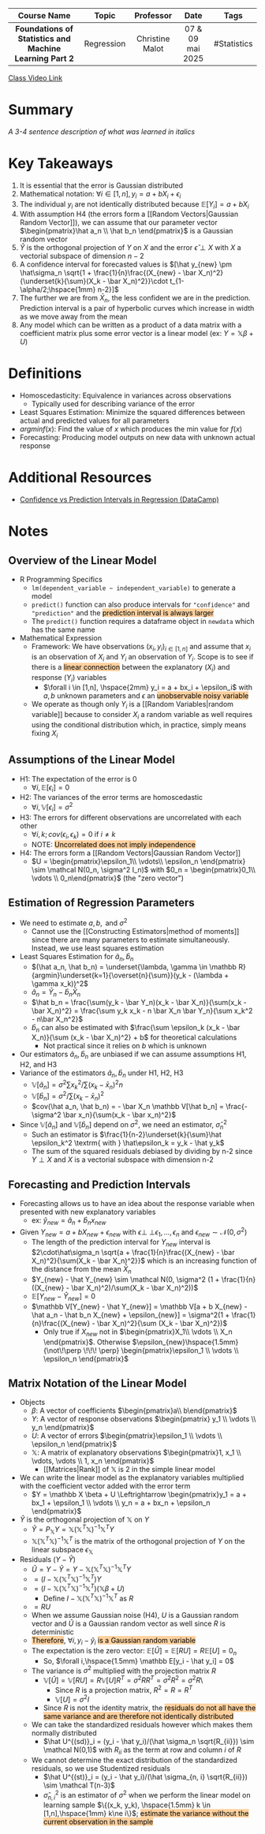 |                        Course Name                        |   Topic    |    Professor    |       Date       |    Tags     |
| :-------------------------------------------------------: | :--------: | :-------------: | :--------------: | :---------: |
| **Foundations of Statistics and Machine Learning Part 2** | Regression | Christine Malot | 07 & 09 mai 2025 | #Statistics |

[Class Video Link](URL)

# Summary
*A 3-4 sentence description of what was learned in italics*

# Key Takeaways
1. It is essential that the error is Gaussian distributed
2. Mathematical notation: $\forall i \in [1,n], y_i = a + bX_i + \epsilon_i$
3. The individual $y_i$ are not identically distributed because $\mathbb E[Y_i] = a + bX_i$
4. With assumption H4 (the errors form a [[Random Vectors|Gaussian Random Vector]]), we can assume that our parameter vector $\begin{pmatrix}\hat a_n \\ \hat b_n \end{pmatrix}$ is a Gaussian random vector
5. $\hat Y$ is the orthogonal projection of $Y$ on $X$ and the error $\hat \epsilon \perp X$ with $X$ a vectorial subspace of dimension $n-2$
6. A confidence interval for forecasted values is $[\hat y_{new} \pm \hat\sigma_n \sqrt{1 + \frac{1}{n}\frac{(X_{new} - \bar X_n)^2}{\underset{k}{\sum}(X_k - \bar X_n)^2}}\cdot t_{1-\alpha/2;\hspace{1mm} n-2}]$
7. The further we are from $\bar X_n$, the less confident we are in the prediction. Prediction interval is a pair of hyperbolic curves which increase in width as we move away from the mean
8. Any model which can be written as a product of a data matrix with a coefficient matrix plus some error vector is a linear model (ex: $Y = \mathbb X\beta + U$)

# Definitions
- Homoscedasticity: Equivalence in variances across observations
	- Typically used for describing variance of the error
- Least Squares Estimation: Minimize the squared differences between actual and predicted values for all parameters
- $argmin f(x)$: Find the value of $x$ which produces the min value for $f(x)$
- Forecasting: Producing model outputs on new data with unknown actual response

# Additional Resources
- [Confidence vs Prediction Intervals in Regression (DataCamp)](https://www.datacamp.com/blog/confidence-intervals-vs-prediction-intervals)

# Notes
## Overview of the Linear Model
- R Programming Specifics
	- `lm(dependent_variable ~ independent_variable)` to generate a model
	- `predict()` function can also produce intervals for `"confidence"` and `"prediction"` and the <mark style="background: #FFB86CA6;">prediction interval is always larger</mark> 
	- The `predict()` function requires a dataframe object in `newdata` which has the same name
- Mathematical Expression
	- Framework: We have observations $(x_i, y_i)_{i\in [1,n]}$ and assume that $x_i$ is an observation of $X_i$ and $Y_i$ an observation of $Y_i$. Scope is to see if there is a <mark style="background: #FFB86CA6;">linear connection</mark> between the explanatory ($X_i$) and response ($Y_i$) variables
		- $\forall i \in [1,n], \hspace{2mm} y_i = a + bx_i + \epsilon_i$ with $a, b$ unknown parameters and $\epsilon$ an <mark style="background: #FFB86CA6;">unobservable noisy variable</mark>
	- We operate as though only $Y_i$ is a [[Random Variables|random variable]] because to consider $X_i$ a random variable as well requires using the conditional distribution which, in practice, simply means fixing $X_i$
## Assumptions of the Linear Model
- H1: The expectation of the error is 0
	- $\forall i, \mathbb E[\epsilon_i] = 0$
- H2: The variances of the error terms are homoscedastic
	- $\forall i, \mathbb V[\epsilon_i] = \sigma^2$
- H3: The errors for different observations are uncorrelated with each other
	- $\forall i,k; cov(\epsilon_i, \epsilon_k) = 0$ if $i\ne k$
	- NOTE: <mark style="background: #FFB86CA6;">Uncorrelated does not imply independence</mark>
- H4: The errors form a [[Random Vectors|Gaussian Random Vector]]
	- $U = \begin{pmatrix}\epsilon_1\\ \vdots\\ \epsilon_n \end{pmatrix} \sim \mathcal N(0_n, \sigma^2 I_n)$ with $0_n = \begin{pmatrix}0_1\\ \vdots \\ 0_n\end{pmatrix}$ (the "zero vector")
## Estimation of Regression Parameters
- We need to estimate $a, b, \textrm{ and } \sigma^2$
	- Cannot use the [[Constructing Estimators|method of moments]] since there are many parameters to estimate simultaneously. Instead, we use least squares estimation
- Least Squares Estimation for $\hat a_n, \hat b_n$
	- $(\hat a_n, \hat b_n) = \underset{\lambda, \gamma \in \mathbb R}{argmin}\underset{k=1}{\overset{n}{\sum}}(y_k - (\lambda + \gamma x_k))^2$
	- $\hat a_n = \bar Y_n - \hat b_n \bar X_n$
	- $\hat b_n = \frac{\sum(y_k - \bar Y_n)(x_k - \bar X_n)}{\sum(x_k - \bar X_n)^2} = \frac{\sum y_k x_k - n \bar X_n \bar Y_n}{\sum x_k^2 - n\bar X_n^2}$
	- $\hat b_n$ can also be estimated with $\frac{\sum \epsilon_k (x_k - \bar X_n)}{\sum (x_k - \bar X_n)^2} + b$ for theoretical calculations
		- Not practical since it relies on $b$ which is unknown
- Our estimators $\hat a_n, \hat b_n$ are unbiased if we can assume assumptions H1, H2, and H3
- Variance of the estimators $\hat a_n, \hat b_n$ under H1, H2, H3
	- $\mathbb V[\hat a_n] = \sigma^2 \sum x_k^2/\sum(x_k - \bar x_n)^2 n$
	- $\mathbb V[\hat b_n] = \sigma^2/\sum(x_k - \bar x_n)^2$
	- $cov(\hat a_n, \hat b_n) = - \bar X_n \mathbb V[\hat b_n] = \frac{-\sigma^2 \bar x_n}{\sum(x_k - \bar x_n)^2}$
- Since $\mathbb V[\hat a_n] \textrm{ and } \mathbb V[\hat b_n]$ depend on $\sigma^2$, we need an estimator, $\hat \sigma^2_n$
	- Such an estimator is $\frac{1}{n-2}\underset{k}{\sum}\hat \epsilon_k^2 \textrm{ with } \hat\epsilon_k = y_k - \hat y_k$
	- The sum of the squared residuals debiased by dividing by n-2 since $Y \perp X$ and $X$ is a vectorial subspace with dimension n-2
## Forecasting and Prediction Intervals
- Forecasting allows us to have an idea about the response variable when presented with new explanatory variables
	- ex: $\hat y_{new} = \hat a_n + \hat b_n x_{new}$
- Given $Y_{new} = a + b X_{new} + \epsilon_{new} \textrm{ with } \epsilon {\perp \!\!\! \perp} \epsilon_1, \dots, \epsilon_n \textrm { and } \epsilon_{new} \sim \mathcal N(0, \sigma^2)$
	- The length of the prediction interval for $Y_{new}$ interval is $2\cdot\hat\sigma_n \sqrt{a + \frac{1}{n}\frac{(X_{new} - \bar X_n)^2}{\sum(X_k - \bar X_n)^2}}$ which is an increasing function of the distance from the mean $\bar X_n$
	- $Y_{new} - \hat Y_{new} \sim \mathcal N(0, \sigma^2 (1 + \frac{1}{n}((X_{new} - \bar X_n)^2)/\sum(X_k - \bar X_n)^2))$
	- $\mathbb E[Y_{new} - \hat Y_{new}] = 0$
	- $\mathbb V[Y_{new} - \hat Y_{new}] = \mathbb V[a + b X_{new} - \hat a_n - \hat b_n X_{new} + \epsilon_{new}] = \sigma^2(1 + \frac{1}{n}\frac{(X_{new} - \bar X_n)^2}{\sum (X_k - \bar X_n)^2})$
		- Only true if $X_{new}$ not in $\begin{pmatrix}X_1\\ \vdots \\ X_n \end{pmatrix}$. Otherwise $\epsilon_{new}\hspace{1.5mm} {\not\!\perp \!\!\! \perp} \begin{pmatrix}\epsilon_1 \\ \vdots \\ \epsilon_n \end{pmatrix}$ 
## Matrix Notation of the Linear Model
- Objects
	- $\beta$: A vector of coefficients $\begin{pmatrix}a\\ b\end{pmatrix}$
	- $Y$: A vector of response observations $\begin{pmatrix} y_1 \\ \vdots \\ y_n \end{pmatrix}$
	- $U$: A vector of errors $\begin{pmatrix}\epsilon_1 \\ \vdots \\ \epsilon_n \end{pmatrix}$
	- $\mathbb X$: A matrix of explanatory observations $\begin{pmatrix}1, x_1 \\ \vdots, \vdots \\ 1, x_n \end{pmatrix}$
		- [[Matrices|Rank]] of $\mathbb X$ is 2 in the simple linear model
- We can write the linear model as the explanatory variables multiplied with the coefficient vector added with the error term
	- $Y = \mathbb X \beta + U \Leftrightarrow \begin{pmatrix}y_1 = a + bx_1 + \epsilon_1 \\ \vdots \\ y_n = a + bx_n + \epsilon_n \end{pmatrix}$
- $\hat Y$ is the orthogonal projection of $\mathbb X$ on $Y$
	- $\hat Y = P_{\mathbb X} Y = \mathbb X (\mathbb X^T\mathbb X)^{-1}\mathbb X^T Y$
	- $\mathbb X (\mathbb X^T\mathbb X)^{-1}\mathbb X^T$ is the matrix of the orthogonal projection of $Y$ on the linear subspace $\epsilon_{\mathbb X}$
- Residuals ($Y - \hat Y$)
	- $\hat U = Y - \hat Y = Y - \mathbb X (\mathbb X^T\mathbb X)^{-1}\mathbb X^T Y$
	- $= (I - \mathbb X (\mathbb X^T\mathbb X)^{-1}\mathbb X^T) Y$
	- $= (I - \mathbb X (\mathbb X^T\mathbb X)^{-1}\mathbb X^T)(\mathbb X\beta + U)$
		- Define $I - \mathbb X (\mathbb X^T\mathbb X)^{-1}\mathbb X^T$ as $R$
	- $= RU$
	- When we assume Gaussian noise (H4), $U$ is a Gaussian random vector and $\hat U$ is a Gaussian random vector as well since $R$ is deterministic
	- <mark style="background: #FFB86CA6;">Therefore</mark>, $\forall i, y_i - \hat y_i$ <mark style="background: #FFB86CA6;">is a Gaussian random variable</mark>
	- The expectation is the zero vector: $\mathbb E[\hat U] = \mathbb E[RU] = R\mathbb E[U] = 0_n$
		- So, $\forall i,\hspace{1.5mm} \mathbb E[y_i - \hat y_i] = 0$
	- The variance is $\sigma^2$ multiplied with the projection matrix $R$
		- $\mathbb V[\hat U] = \mathbb V[RU] = R\mathbb V[U]R^T = \sigma^2RR^T = \sigma^2R^2 = \sigma^2R$\
			- Since $R$ is a projection matrix, $R^2 = R = R^T$
			- $\mathbb V[U] = \sigma^2 I$
		- Since $R$ is not the identity matrix, the <mark style="background: #FFB86CA6;">residuals do not all have the same variance and are therefore not identically distributed</mark>
	- We can take the standardized residuals however which makes them normally distributed
		- $\hat U^{(sd)}_i = (y_i - \hat y_i)/(\hat \sigma_n \sqrt{R_{ii}}) \sim \mathcal N(0,1)$ with $R_{ii}$ as the term at row and column $i$ of $R$
	- We cannot determine the exact distribution of the standardized residuals, so we use Studentized residuals
		- $\hat U^{(st)}_i = (y_i - \hat y_i)/(\hat \sigma_{n, i} \sqrt{R_{ii}}) \sim \mathcal T(n-3)$
		- $\hat \sigma^2_{n, i}$ is an estimator of $\sigma^2$ when we perform the linear model on learning sample $\{(x_k, y_k), \hspace{1.5mm} k \in [1,n],\hspace{1mm} k\ne i\}$; <mark style="background: #FFB86CA6;">estimate the variance without the current observation in the sample</mark>